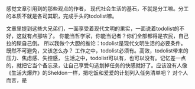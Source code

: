 感觉文章引用到的那些观点的作者，
现代社会生活的基石，不就是分工嘛。分工的本质不就是各司其职，完成手头的todolist嘛。

文章里提到这些大兄弟们，一面享受着现代文明的果实，一面说着todolist的不好，这就有点那啥了。
你能当哲学家，你能当记者？你们全部都得是农民，自己拉的屎自己倒。
所以我做个大胆的推论：todolist是现代文明生活的必要条件。
既然不可避免，又该怎么办？
工作之中，todolist必须有。高效，todolist带来的压力、焦虑感、失控感，
生活之中，todolist可以有，也可以没有。记忆差一点的，就把它当个备忘录，让自己享受勾选划掉任务的快感就好了。应该没有人像《生活大爆炸》的Sheldon一样，把吃饭和爱爱的计划列入任务清单吧？
对个人而言，是